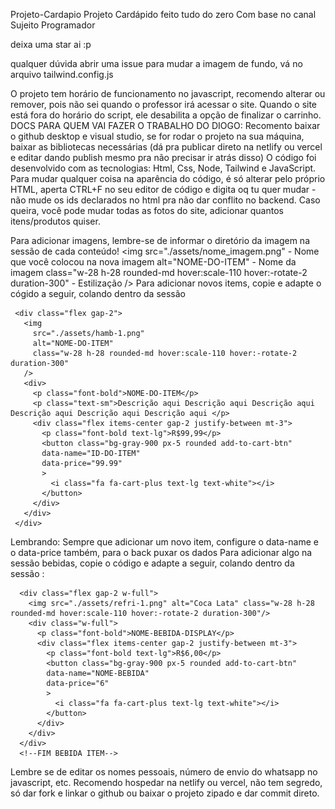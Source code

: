 Projeto-Cardapio
Projeto Cardápido feito tudo do zero Com base no canal Sujeito Programador

deixa uma star ai :p

qualquer dúvida abrir uma issue para mudar a imagem de fundo, vá no arquivo tailwind.config.js

O projeto tem horário de funcionamento no javascript, recomendo alterar ou remover, pois não sei quando o professor irá acessar o site. Quando o site está fora do horário do script, ele desabilita a opção de finalizar o carrinho.
DOCS PARA QUEM VAI FAZER O TRABALHO DO DIOGO:
Recomento baixar o github desktop e visual studio, se for rodar o projeto na sua máquina, baixar as bibliotecas necessárias (dá pra publicar direto na netlify ou vercel e editar dando publish mesmo pra não precisar ir atrás disso)
O código foi desenvolvido com as tecnologias: Html, Css, Node, Tailwind e JavaScript.
Para mudar qualquer coisa na aparência do código, é só alterar pelo próprio HTML, aperta CTRL+F no seu editor de código e digita oq tu quer mudar - não mude os ids declarados no html pra não dar conflito no backend. Caso queira, você pode mudar todas as fotos do site, adicionar quantos itens/produtos quiser.

Para adicionar imagens, lembre-se de informar o diretório da imagem na sessão  de cada conteúdo!
<img 
          src="./assets/nome_imagem.png" - Nome que você colocou na nova imagem
          alt="NOME-DO-ITEM" - Nome da imagem
          class="w-28 h-28 rounded-md hover:scale-110 hover:-rotate-2 duration-300" - Estilização
        />
Para adicionar novos items, copie e adapte o cógido a seguir, colando dentro da sessão
<!--PRODUTO ITEM-->
     <div class="flex gap-2">
       <img 
         src="./assets/hamb-1.png"
         alt="NOME-DO-ITEM"
         class="w-28 h-28 rounded-md hover:scale-110 hover:-rotate-2 duration-300"
       />
       <div>
         <p class="font-bold">NOME-DO-ITEM</p>
         <p class="text-sm">Descrição aqui Descrição aqui Descrição aqui Descrição aqui Descrição aqui Descrição aqui </p> 
         <div class="flex items-center gap-2 justify-between mt-3">
           <p class="font-bold text-lg">R$99,99</p>
           <button class="bg-gray-900 px-5 rounded add-to-cart-btn"
           data-name="ID-DO-ITEM"
           data-price="99.99"
           >
             <i class="fa fa-cart-plus text-lg text-white"></i>
           </button>
         </div>
       </div>
     </div>
<!--FIM ITEM-->
Lembrando: Sempre que adicionar um novo item, configure o data-name e o data-price também, para o back puxar os dados
Para adicionar algo na sessão bebidas, copie o código e adapte a seguir, colando dentro da sessão :
<!--BEBIDA ITEM-->
      <div class="flex gap-2 w-full">
        <img src="./assets/refri-1.png" alt="Coca Lata" class="w-28 h-28 rounded-md hover:scale-110 hover:-rotate-2 duration-300"/>
        <div class="w-full">
          <p class="font-bold">NOME-BEBIDA-DISPLAY</p>
          <div class="flex items-center gap-2 justify-between mt-3">
            <p class="font-bold text-lg">R$6,00</p>
            <button class="bg-gray-900 px-5 rounded add-to-cart-btn"
            data-name="NOME-BEBIDA"
            data-price="6"
            >
              <i class="fa fa-cart-plus text-lg text-white"></i>
            </button>
          </div>
        </div>
      </div>
      <!--FIM BEBIDA ITEM-->
Lembre se de editar os nomes pessoais, número de envio do whatsapp no javascript, etc.
Recomendo hospedar na netlify ou vercel, não tem segredo, só dar fork e linkar o github ou baixar o projeto zipado e dar commit direto.
